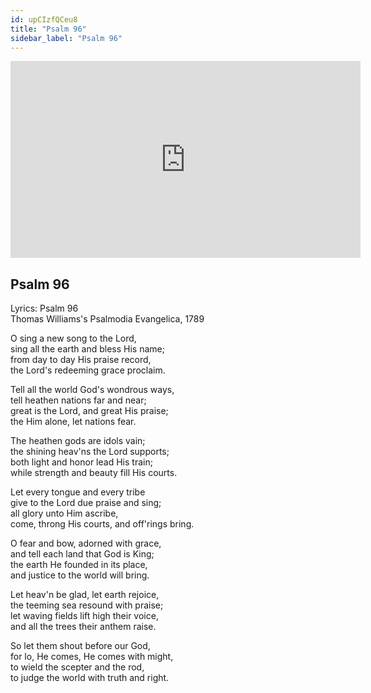```yaml
---
id: upCIzfQCeu8
title: "Psalm 96"
sidebar_label: "Psalm 96"
---
```


<div class="video-float-container">
  <iframe
    width="560"
    height="315"
    src="https://www.youtube.com/embed/upCIzfQCeu8"
    title="YouTube video player"
    frameborder="0"
    allow="accelerometer; autoplay; clipboard-write; encrypted-media; gyroscope; picture-in-picture; web-share"
    referrerpolicy="strict-origin-when-cross-origin"
    allowfullscreen
  ></iframe>
</div>

## Psalm 96

Lyrics: Psalm 96  
Thomas Williams's Psalmodia Evangelica, 1789

O sing a new song to the Lord,  
sing all the earth and bless His name;  
from day to day His praise record,  
the Lord's redeeming grace proclaim.

Tell all the world God's wondrous ways,  
tell heathen nations far and near;  
great is the Lord, and great His praise;  
the Him alone, let nations fear.

The heathen gods are idols vain;  
the shining heav'ns the Lord supports;  
both light and honor lead His train;  
while strength and beauty fill His courts.

Let every tongue and every tribe  
give to the Lord due praise and sing;  
all glory unto Him ascribe,  
come, throng His courts, and off'rings bring.

O fear and bow, adorned with grace,  
and tell each land that God is King;  
the earth He founded in its place,  
and justice to the world will bring.

Let heav'n be glad, let earth rejoice,  
the teeming sea resound with praise;  
let waving fields lift high their voice,  
and all the trees their anthem raise.

So let them shout before our God,  
for lo, He comes, He comes with might,  
to wield the scepter and the rod,  
to judge the world with truth and right.

